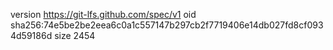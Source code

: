 version https://git-lfs.github.com/spec/v1
oid sha256:74e5be2be2eea6c0a1c557147b297cb2f7719406e14db027fd8cf0934d59186d
size 2454

